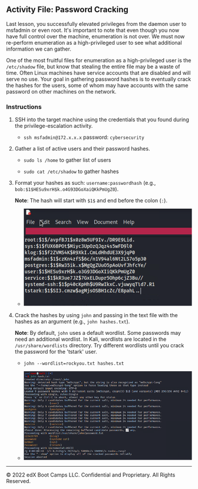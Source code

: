 ## Activity File: Password Cracking

Last lesson, you successfully elevated privileges from the daemon user to msfadmin or even root. It's important to note that even though you now have full control over the machine, enumeration is not over. We must now re-perform enumeration as a high-privileged user to see what additional information we can gather. 

One of the most fruitful files for enumeration as a high-privileged user is the `/etc/shadow` file, but know that stealing the entire file may be a waste of time. Often Linux machines have service accounts that are disabled and will serve no use. Your goal in gathering password hashes is to eventually crack the hashes for the users, some of whom may have accounts with the same password on other machines on the network. 

### Instructions 

1. SSH into the target machine using the credentials that you found during the privilege-escalation activity.

     - `ssh msfadmin@172.x.x.x` password: `cybersecurity`

2. Gather a list of active users and their password hashes.

     - `sudo ls /home` to gather list of users

     - `sudo cat /etc/shadow` to gather hashes

3. Format your hashes as such: `username:passwordhash` (e.g., `bob:$1$HESu9xrH$k.o4G93DGoXaiQKkPmUgZ0`). 

     **Note**: The hash will start with `$1$` and end before the colon (`:`).
	- ![Screenshot of what the hashes file should look like after editing it](hashes.PNG)

4. Crack the hashes by using `john` and passing in the text file with the hashes as an argument (e.g., `john hashes.txt`).

     **Note**: By default, `john` uses a default wordlist. Some passwords may need an additional wordlist. In Kali, wordlists are located in the `/usr/share/wordlists` directory. Try different wordlists until you crack the password for the 'tstark' user.

     - `john --wordlist=rockyou.txt hashes.txt`		
	
	- ![Screenshot of the cracked passwords](cracked.PNG)
	


---

© 2022 edX Boot Camps LLC. Confidential and Proprietary. All Rights Reserved.



